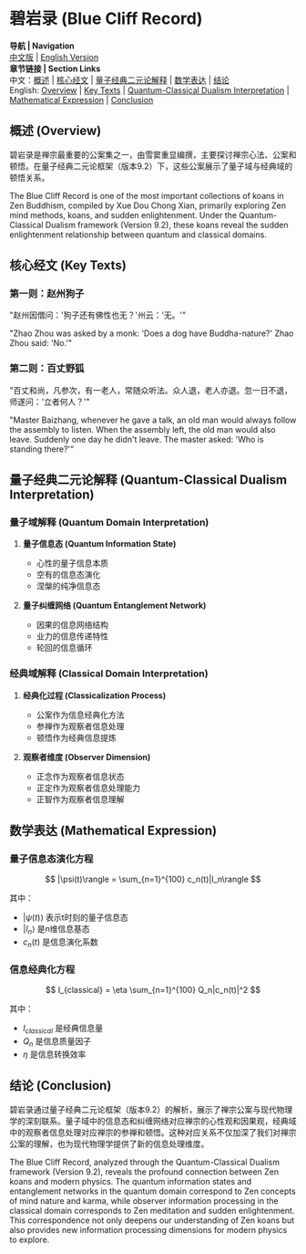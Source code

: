 # 碧岩录 (Blue Cliff Record)

**导航 | Navigation**  
[中文版](#碧岩录解析) | [English Version](#blue-cliff-record-analysis)  
**章节链接 | Section Links**  
中文：[概述](#概述-overview) | [核心经文](#核心经文-key-texts) | [量子经典二元论解释](#量子经典二元论解释-quantum-classical-dualism-interpretation) | [数学表达](#数学表达-mathematical-expression) | [结论](#结论-conclusion)  
English: [Overview](#概述-overview) | [Key Texts](#核心经文-key-texts) | [Quantum-Classical Dualism Interpretation](#量子经典二元论解释-quantum-classical-dualism-interpretation) | [Mathematical Expression](#数学表达-mathematical-expression) | [Conclusion](#结论-conclusion)

## 概述 (Overview)

碧岩录是禅宗最重要的公案集之一，由雪窦重显编撰，主要探讨禅宗心法、公案和顿悟。在量子经典二元论框架（版本9.2）下，这些公案展示了量子域与经典域的顿悟关系。

The Blue Cliff Record is one of the most important collections of koans in Zen Buddhism, compiled by Xue Dou Chong Xian, primarily exploring Zen mind methods, koans, and sudden enlightenment. Under the Quantum-Classical Dualism framework (Version 9.2), these koans reveal the sudden enlightenment relationship between quantum and classical domains.

## 核心经文 (Key Texts)

### 第一则：赵州狗子
"赵州因僧问：'狗子还有佛性也无？'州云：'无。'"

"Zhao Zhou was asked by a monk: 'Does a dog have Buddha-nature?' Zhao Zhou said: 'No.'"

### 第二则：百丈野狐
"百丈和尚，凡参次，有一老人，常随众听法。众人退，老人亦退。忽一日不退，师遂问：'立者何人？'"

"Master Baizhang, whenever he gave a talk, an old man would always follow the assembly to listen. When the assembly left, the old man would also leave. Suddenly one day he didn't leave. The master asked: 'Who is standing there?'"

## 量子经典二元论解释 (Quantum-Classical Dualism Interpretation)

### 量子域解释 (Quantum Domain Interpretation)
1. **量子信息态 (Quantum Information State)**
   - 心性的量子信息本质
   - 空有的信息态演化
   - 涅槃的纯净信息态

2. **量子纠缠网络 (Quantum Entanglement Network)**
   - 因果的信息网络结构
   - 业力的信息传递特性
   - 轮回的信息循环

### 经典域解释 (Classical Domain Interpretation)
1. **经典化过程 (Classicalization Process)**
   - 公案作为信息经典化方法
   - 参禅作为观察者信息处理
   - 顿悟作为经典信息提炼

2. **观察者维度 (Observer Dimension)**
   - 正念作为观察者信息状态
   - 正定作为观察者信息处理能力
   - 正智作为观察者信息理解

## 数学表达 (Mathematical Expression)

### 量子信息态演化方程

$$
|\psi(t)\rangle = \sum_{n=1}^{100} c_n(t)|I_n\rangle
$$

其中：
- $`|\psi(t)\rangle`$ 表示t时刻的量子信息态
- $`|I_n\rangle`$ 是n维信息基态
- $`c_n(t)`$ 是信息演化系数

### 信息经典化方程

$$
I_{classical} = \eta \sum_{n=1}^{100} Q_n|c_n(t)|^2
$$

其中：
- $`I_{classical}`$ 是经典信息量
- $`Q_n`$ 是信息质量因子
- $`\eta`$ 是信息转换效率

## 结论 (Conclusion)

碧岩录通过量子经典二元论框架（版本9.2）的解析，展示了禅宗公案与现代物理学的深刻联系。量子域中的信息态和纠缠网络对应禅宗的心性观和因果观，经典域中的观察者信息处理对应禅宗的参禅和顿悟。这种对应关系不仅加深了我们对禅宗公案的理解，也为现代物理学提供了新的信息处理维度。

The Blue Cliff Record, analyzed through the Quantum-Classical Dualism framework (Version 9.2), reveals the profound connection between Zen koans and modern physics. The quantum information states and entanglement networks in the quantum domain correspond to Zen concepts of mind nature and karma, while observer information processing in the classical domain corresponds to Zen meditation and sudden enlightenment. This correspondence not only deepens our understanding of Zen koans but also provides new information processing dimensions for modern physics to explore. 